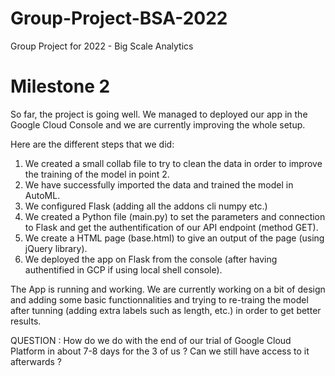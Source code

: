 # Group-Project-BSA-2022
Group Project for 2022 - Big Scale Analytics

# Milestone 2

So far, the project is going well. We managed to deployed our app in the Google Cloud Console and we are currently improving the whole setup. 

Here are the different steps that we did:

1. We created a small  collab file to try to clean the data in order to improve the training of the model in point 2. 
2. We have successfully imported the data and trained the model in AutoML.
3. We configured Flask (adding all the addons cli numpy etc.)
4. We created a Python file (main.py) to set the parameters and connection to Flask and get the authentification of our API endpoint (method GET).
5. We create a HTML page (base.html) to give an output of the page (using jQuery library).
6. We deployed the app on Flask from the console (after having authentified in GCP if using local shell console).

The App is running and working. We are currently working on a bit of design and adding some basic functionnalities and trying to re-traing the model after tunning (adding extra labels such as length, etc.) in order to get better results.

QUESTION : How do we do with the end of our trial of Google Cloud Platform in about 7-8 days for the 3 of us ? Can we still have access to it afterwards ?
